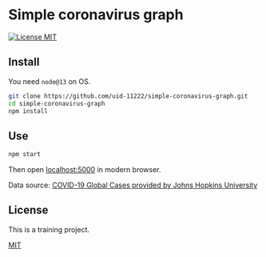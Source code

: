 # Simple coronavirus graph

[![License MIT][license-image]](LICENSE)

## Install

You need `node@13` on OS.

```sh
git clone https://github.com/uid-11222/simple-coronavirus-graph.git
cd simple-coronavirus-graph
npm install
```

## Use

```sh
npm start
```

Then open [localhost:5000](http://localhost:5000/) in modern browser.

Data source: [COVID-19 Global Cases provided by Johns Hopkins University](https://www.gisaid.org/epiflu-applications/global-cases-covid-19/)

## License

This is a training project.

[MIT](LICENSE)

[license-image]: https://img.shields.io/badge/license-MIT-blue.svg?longCache=true&style=flat-square 'The MIT License'
